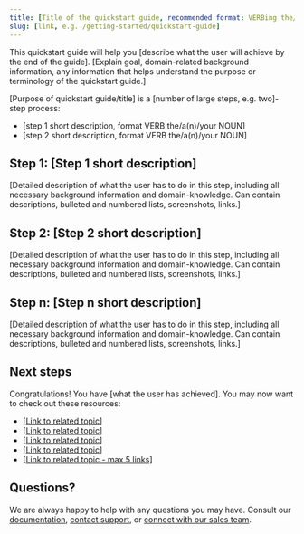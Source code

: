 ```yaml
---
title: [Title of the quickstart guide, recommended format: VERBing the/a(n)/Your NOUN, title-case]
slug: [link, e.g. /getting-started/quickstart-guide]
---
```


This quickstart guide will help you [describe what the user will achieve by the end of the guide]. [Explain goal, domain-related background information, any information that helps understand the purpose or terminology of the quickstart guide.]

[Purpose of quickstart guide/title] is a [number of large steps, e.g. two]-step process:

* [step 1 short description, format VERB the/a(n)/your NOUN]
* [step 2 short description, format VERB the/a(n)/your NOUN]

## Step 1: [Step 1 short description]

[Detailed description of what the user has to do in this step, including all necessary background information and domain-knowledge. Can contain descriptions, bulleted and numbered lists, screenshots, links.]

## Step 2: [Step 2 short description]

[Detailed description of what the user has to do in this step, including all necessary background information and domain-knowledge. Can contain descriptions, bulleted and numbered lists, screenshots, links.]

## Step n: [Step n short description]

[Detailed description of what the user has to do in this step, including all necessary background information and domain-knowledge. Can contain descriptions, bulleted and numbered lists, screenshots, links.]

## Next steps

Congratulations! You have [what the user has achieved]. You may now want to check out these resources:

* [[Link to related topic]]()
* [[Link to related topic]]()
* [[Link to related topic]]()
* [[Link to related topic]]()
* [[Link to related topic - max 5 links]]()

## Questions?

We are always happy to help with any questions you may have. Consult our [documentation](), [contact support](), or [connect with our sales team]().
